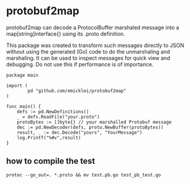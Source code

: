 # protobuf2map

protobuf2map can decode a ProtocolBuffer marshaled message into a map[string]interface{} using its .proto definition.

This package was created to transform such messages directly to JSON without using the generated (Go) code to do the unmarshaling and marshaling. It can be used to inspect messages for quick view and debugging. Do not use this if performance is of importance.

	package main

	import (
			pd "github.com/emicklei/protobuf2map"
	)
	
	func main() {
		defs := pd.NewDefinitions()
		_ = defs.ReadFile("your.proto")
		protoBytes := []byte{} // your marshalled Protobuf message
		dec := pd.NewDecoder(defs, proto.NewBuffer(protoBytes))
		result, _ := dec.Decode("yours", "YourMessage")
		log.Printf("%#v",result)
	}
	

## how to compile the test

	protoc --go_out=. *.proto && mv test.pb.go test_pb_test.go